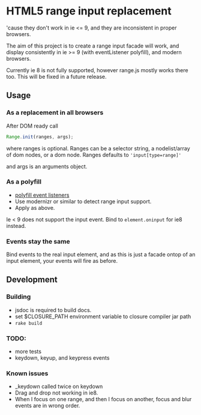 # HTML5 range input replacement

'cause they don't work in ie <= 9, and they are inconsistent in proper browsers.

The aim of this project is to create a range input facade will work, and display
consistently in ie >= 9 (with eventListener polyfill), and modern browsers.

Currently ie 8 is not fully supported, however range.js mostly works there too.
This will be fixed in a future release.

## Usage

### As a replacement in all browsers

After DOM ready call

```javascript
Range.init(ranges, args);
```

where ranges is optional. Ranges can be a selector string, a nodelist/array of
dom nodes, or a dom node. Ranges defaults to `'input[type=range]'`

and args is an arguments object.

### As a polyfill

* [polyfill
  event listeners](https://developer.mozilla.org/en-US/docs/Web/API/EventTarget/addEventListener?redirectlocale=en-US&redirectslug=DOM%2FEventTarget.addEventListener)
* Use modernizr or similar to detect range input support.
* Apply as above.

Ie < 9 does not support the input event. Bind to `element.oninput` for ie8 instead.

### Events stay the same

Bind events to the real input element, and as this is just a facade ontop of an
input element, your events will fire as before.

## Development

### Building
* jsdoc is required to build docs.
* set $CLOSURE_PATH environment variable to closure compiler jar path
* `rake build`

### TODO:

* more tests
* keydown, keyup, and keypress events

### Known issues

* \_keydown called twice on keydown
* Drag and drop not working in ie8.
* When I focus on one range, and then I focus on another, focus and blur events
  are in wrong order.

